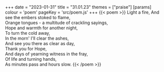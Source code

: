 +++
date = "2023-01-31"
title = "31.01.23"
themes = ["praise"]
[params]
  colour = 'poem'
  pageKey = 'src/poem.js'
+++
{{< poem >}}
Light a fire,
And see the embers stoked to flame,  
Orange tongues - a multitude of crackling sayings,  
Hope and warmth for another night,  
To turn the cold away,  
In the morn' I'll clear the ashes,  
And see you there as clear as day,  
Thank you for Hope,  
And days of yearning witness in the fray,  
Of life and turning hands,  
As minutes pass and hours slow.
{{< /poem >}}